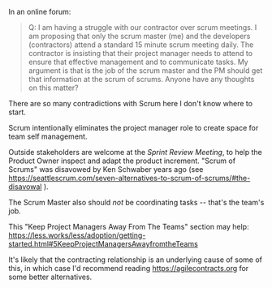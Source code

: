 In an online forum:

> Q: I am having a struggle with our contractor over scrum meetings.  I am proposing that only the scrum master (me) and the developers (contractors) attend a standard 15 minute scrum meeting daily.  The contractor is insisting that their project manager needs to attend to ensure that effective management and to communicate tasks. My argument is that is the job of the scrum master and the PM should get that information at the scrum of scrums. Anyone have any thoughts on this matter?

There are so many contradictions with Scrum here I don't know where to start.

Scrum intentionally eliminates the project manager role to create space for team self management.

Outside stakeholders are welcome at the *Sprint Review Meeting*, to help the Product Owner inspect and adapt the product increment.  "Scrum of Scrums" was disavowed by Ken Schwaber years ago (see https://seattlescrum.com/seven-alternatives-to-scrum-of-scrums/#the-disavowal ).

The Scrum Master also should *not* be coordinating tasks -- that's the team's job.

This "Keep Project Managers Away From The Teams" section may help: <https://less.works/less/adoption/getting-started.html#5KeepProjectManagersAwayfromtheTeams>

It's likely that the contracting relationship is an underlying cause of some of this, in which case I'd recommend reading https://agilecontracts.org for some better alternatives.
